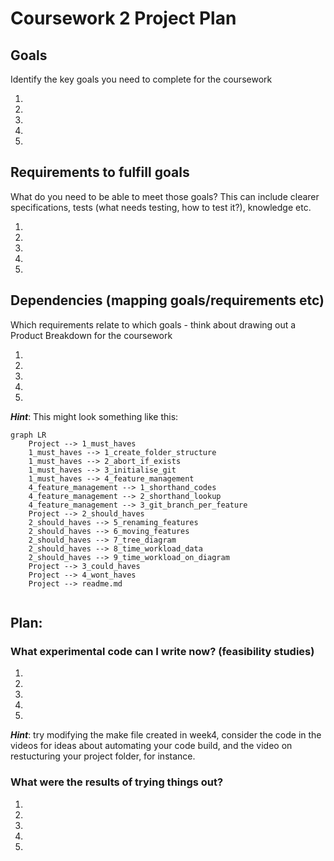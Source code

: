 # Coursework 2 Project Plan

## Goals 

Identify the key goals you need to complete for the coursework

1.
1.
1.
1.
1.


## Requirements to fulfill goals

What do you need to be able to meet those goals?  This can include clearer specifications, tests (what needs testing, how to test it?), knowledge etc.

1.
1.
1.
1.
1.

## Dependencies (mapping goals/requirements etc)

Which requirements relate to which goals - think about drawing out a Product Breakdown for the coursework

1.
1.
1.
1.
1.

_**Hint**_: This might look something like this:

```mermaid
graph LR
    Project --> 1_must_haves
    1_must_haves --> 1_create_folder_structure
    1_must_haves --> 2_abort_if_exists
    1_must_haves --> 3_initialise_git
    1_must_haves --> 4_feature_management
    4_feature_management --> 1_shorthand_codes
    4_feature_management --> 2_shorthand_lookup
    4_feature_management --> 3_git_branch_per_feature
    Project --> 2_should_haves
    2_should_haves --> 5_renaming_features
    2_should_haves --> 6_moving_features
    2_should_haves --> 7_tree_diagram
    2_should_haves --> 8_time_workload_data
    2_should_haves --> 9_time_workload_on_diagram
    Project --> 3_could_haves
    Project --> 4_wont_haves
    Project --> readme.md


```

## Plan:

### What experimental code can I write now? (feasibility studies)

1. 
1.
1.
1.
1.

_**Hint**_: try modifying the make file created in week4, consider the code in the videos for ideas about automating your code build, and the video on restucturing your project folder, for instance.

### What were the results of trying things out?

1.
1.
1.
1.
1.
